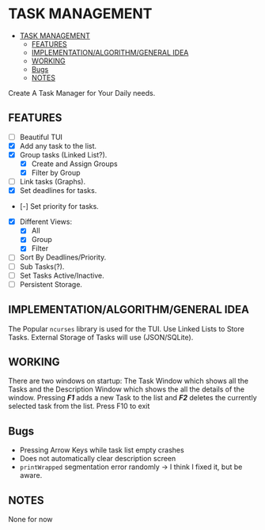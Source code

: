 # TASK MANAGEMENT

<!--toc:start-->

- [TASK MANAGEMENT](#task-management)
  - [FEATURES](#features)
  - [IMPLEMENTATION/ALGORITHM/GENERAL IDEA](#implementationalgorithmgeneral-idea)
  - [WORKING](#working)
  - [Bugs](#bugs)
  - [NOTES](#notes)
  <!--toc:end-->

Create A Task Manager for Your Daily needs.

## FEATURES

- [ ] Beautiful TUI
- [x] Add any task to the list.
- [x] Group tasks (Linked List?).
  - [x] Create and Assign Groups
  - [x] Filter by Group
- [ ] Link tasks (Graphs).
- [x] Set deadlines for tasks.
- [-] Set priority for tasks.
- [x] Different Views:
  - [x] All
  - [x] Group
  - [x] Filter
- [ ] Sort By Deadlines/Priority.
- [ ] Sub Tasks(?).
- [ ] Set Tasks Active/Inactive.
- [ ] Persistent Storage.

## IMPLEMENTATION/ALGORITHM/GENERAL IDEA

The Popular `ncurses` library is used for the TUI.
Use Linked Lists to Store Tasks. External Storage of Tasks will use (JSON/SQLite).

## WORKING

There are two windows on startup: The Task Window which shows all the Tasks and the Description Window which shows the all the details of the window. Pressing _**F1**_ adds a new Task to the list and _**F2**_ deletes the currently selected task from the list.
Press F10 to exit

## Bugs

- Pressing Arrow Keys while task list empty crashes
- Does not automatically clear description screen
- `printWrapped` segmentation error randomly → I think I fixed it, but be aware.

## NOTES

None for now
